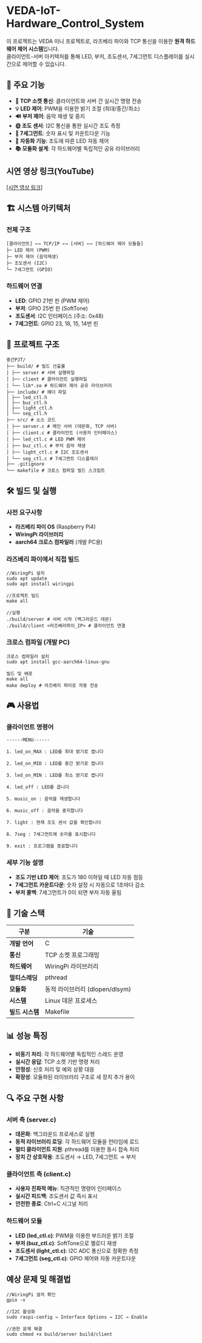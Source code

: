 # VEDA-IoT-Hardware_Control_System

이 프로젝트는 VEDA 미니 프로젝트로, 라즈베리 파이와 TCP 통신을 이용한 **원격 하드웨어 제어 시스템**입니다.  
클라이언트-서버 아키텍처를 통해 LED, 부저, 조도센서, 7세그먼트 디스플레이를 실시간으로 제어할 수 있습니다.

## 🚀 주요 기능

- **🔗 TCP 소켓 통신**: 클라이언트와 서버 간 실시간 명령 전송
- **💡 LED 제어**: PWM을 이용한 밝기 조절 (최대/중간/최소)
- **🔊 부저 제어**: 음악 재생 및 중지
- **🌞 조도 센서**: I2C 통신을 통한 실시간 조도 측정
- **🔢 7세그먼트**: 숫자 표시 및 카운트다운 기능
- **🔄 자동화 기능**: 조도에 따른 LED 자동 제어
- **📚 모듈화 설계**: 각 하드웨어별 독립적인 공유 라이브러리

## 시연 영상 링크(YouTube)

[[시연 영상 링크]](https://youtu.be/dQw4w9WgXcQ)


## 🏗️ 시스템 아키텍처

### 전체 구조
```
[클라이언트] ←→ TCP/IP ←→ [서버] ←→ [하드웨어 제어 모듈들]
├─ LED 제어 (PWM)
├─ 부저 제어 (음악재생)
├─ 조도센서 (I2C)
└─ 7세그먼트 (GPIO)
```

### 하드웨어 연결
- **LED**: GPIO 21번 핀 (PWM 제어)
- **부저**: GPIO 25번 핀 (SoftTone)
- **조도센서**: I2C 인터페이스 (주소: 0x48)
- **7세그먼트**: GPIO 23, 18, 15, 14번 핀

## 📁 프로젝트 구조
```
중간PJT/
├── build/ # 빌드 산출물
│ ├── server # 서버 실행파일
│ ├── client # 클라이언트 실행파일
│ └── lib*.so # 하드웨어 제어 공유 라이브러리
├── include/ # 헤더 파일
│ ├── led_ctl.h
│ ├── buz_ctl.h
│ ├── light_ctl.h
│ └── seg_ctl.h
├── src/ # 소스 코드
│ ├── server.c # 메인 서버 (데몬화, TCP 서버)
│ ├── client.c # 클라이언트 (사용자 인터페이스)
│ ├── led_ctl.c # LED PWM 제어
│ ├── buz_ctl.c # 부저 음악 재생
│ ├── light_ctl.c # I2C 조도센서
│ └── seg_ctl.c # 7세그먼트 디스플레이
├── .gitignore
└── makefile # 크로스 컴파일 빌드 스크립트
```
## 🛠️ 빌드 및 실행

### 사전 요구사항
- **라즈베리 파이 OS** (Raspberry Pi4)
- **WiringPi 라이브러리**
- **aarch64 크로스 컴파일러** (개발 PC용)

### 라즈베리 파이에서 직접 빌드
```
//WiringPi 설치
sudo apt update
sudo apt install wiringpi

//프로젝트 빌드
make all

//실행
./build/server # 서버 시작 (백그라운드 데몬)
./build/client <라즈베리파이_IP> # 클라이언트 연결
```
### 크로스 컴파일 (개발 PC)
```
크로스 컴파일러 설치
sudo apt install gcc-aarch64-linux-gnu

빌드 및 배포
make all
make deploy # 라즈베리 파이로 자동 전송
```
## 🎮 사용법

### 클라이언트 명령어
```
------MENU------

1. led_on_MAX : LED를 최대 밝기로 켭니다

2. led_on_MID : LED를 중간 밝기로 켭니다

3. led_on_MIN : LED를 최소 밝기로 켭니다

4. led_off : LED를 끕니다

5. music_on : 음악을 재생합니다

6. music_off : 음악을 중지합니다

7. light : 현재 조도 센서 값을 확인합니다

8. 7seg : 7세그먼트에 숫자를 표시합니다

9. exit : 프로그램을 종료합니다
```


### 세부 기능 설명
- **조도 기반 LED 제어**: 조도가 180 이하일 때 LED 자동 점등
- **7세그먼트 카운트다운**: 숫자 설정 시 자동으로 1초마다 감소
- **부저 콜백**: 7세그먼트가 0이 되면 부저 자동 울림

## 🔧 기술 스택

| 구분 | 기술 |
|------|------|
| **개발 언어** | C |
| **통신** | TCP 소켓 프로그래밍 |
| **하드웨어** | WiringPi 라이브러리 |
| **멀티스레딩** | pthread |
| **모듈화** | 동적 라이브러리 (dlopen/dlsym) |
| **시스템** | Linux 데몬 프로세스 |
| **빌드 시스템** | Makefile |

## 📊 성능 특징

- **비동기 처리**: 각 하드웨어별 독립적인 스레드 운영
- **실시간 응답**: TCP 소켓 기반 명령 처리
- **안정성**: 신호 처리 및 예외 상황 대응
- **확장성**: 모듈화된 라이브러리 구조로 새 장치 추가 용이

## 🔍 주요 구현 사항

### 서버 측 (server.c)
- **데몬화**: 백그라운드 프로세스로 실행
- **동적 라이브러리 로딩**: 각 하드웨어 모듈을 런타임에 로드
- **멀티 클라이언트 지원**: pthread를 이용한 동시 접속 처리
- **장치 간 상호작용**: 조도센서 → LED, 7세그먼트 → 부저

### 클라이언트 측 (client.c)  
- **사용자 친화적 메뉴**: 직관적인 명령어 인터페이스
- **실시간 피드백**: 조도센서 값 즉시 표시
- **안전한 종료**: Ctrl+C 시그널 처리

### 하드웨어 모듈
- **LED (led_ctl.c)**: PWM을 이용한 부드러운 밝기 조절
- **부저 (buz_ctl.c)**: SoftTone으로 멜로디 재생
- **조도센서 (light_ctl.c)**: I2C ADC 통신으로 정확한 측정
- **7세그먼트 (seg_ctl.c)**: GPIO 제어와 자동 카운트다운


## 예상 문제 및 해결법
```
//WiringPi 설치 확인
gpio -v

//I2C 활성화
sudo raspi-config → Interface Options → I2C → Enable

//권한 문제 해결
sudo chmod +x build/server build/client
```

